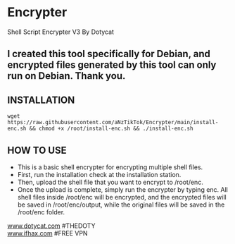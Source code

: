 # Encrypter
Shell Script Encrypter V3 By Dotycat

## I created this tool specifically for Debian, and encrypted files generated by this tool can only run on Debian. Thank you.

## INSTALLATION
<pre><code>wget https://raw.githubusercontent.com/aNzTikTok/Encrypter/main/install-enc.sh && chmod +x /root/install-enc.sh && ./install-enc.sh</code></pre>

## HOW TO USE
- This is a basic shell encrypter for encrypting multiple shell files.
- First, run the installation check at the installation station.
- Then, upload the shell file that you want to encrypt to /root/enc.
- Once the upload is complete, simply run the encrypter by typing enc. All shell files inside /root/enc will be encrypted, and the encrypted files will be saved in /root/enc/output, while the original files will be saved in the /root/enc folder.

www.dotycat.com #THEDOTY
<br/>
www.ifhax.com #FREE VPN
